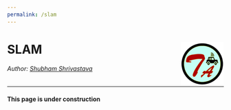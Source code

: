 ```yaml
---
permalink: /slam
---
```


# SLAM <img style="float: right;" src="/img/logo_circle.png" height="100" width="100">

###### Author: *[Shubham Shrivastava](http://www.towardsautonomy.com/#shubham)*   

---

#### This page is under construction
